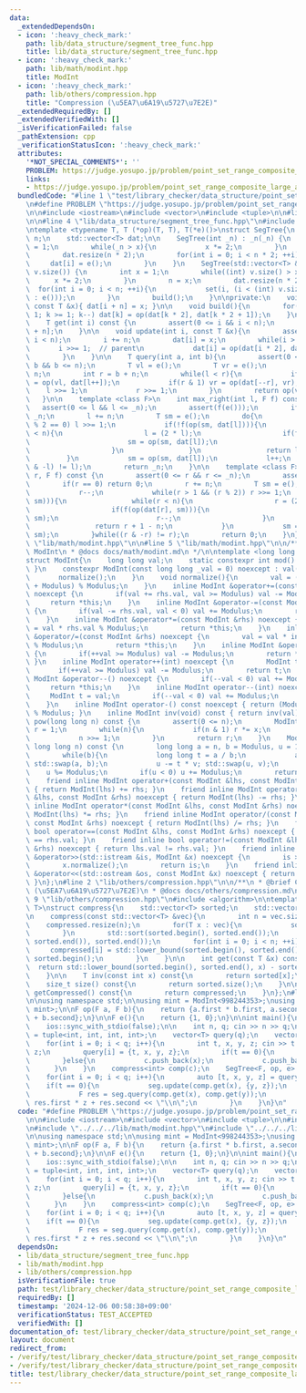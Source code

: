 ```yaml
---
data:
  _extendedDependsOn:
  - icon: ':heavy_check_mark:'
    path: lib/data_structure/segment_tree_func.hpp
    title: lib/data_structure/segment_tree_func.hpp
  - icon: ':heavy_check_mark:'
    path: lib/math/modint.hpp
    title: ModInt
  - icon: ':heavy_check_mark:'
    path: lib/others/compression.hpp
    title: "Compression (\u5EA7\u6A19\u5727\u7E2E)"
  _extendedRequiredBy: []
  _extendedVerifiedWith: []
  _isVerificationFailed: false
  _pathExtension: cpp
  _verificationStatusIcon: ':heavy_check_mark:'
  attributes:
    '*NOT_SPECIAL_COMMENTS*': ''
    PROBLEM: https://judge.yosupo.jp/problem/point_set_range_composite_large_array
    links:
    - https://judge.yosupo.jp/problem/point_set_range_composite_large_array
  bundledCode: "#line 1 \"test/library_checker/data_structure/point_set_range_composite_large_array.test.cpp\"\
    \n#define PROBLEM \"https://judge.yosupo.jp/problem/point_set_range_composite_large_array\"\
    \n\n#include <iostream>\n#include <vector>\n#include <tuple>\n\n#line 2 \"lib/data_structure/segment_tree_func.hpp\"\
    \n\n#line 4 \"lib/data_structure/segment_tree_func.hpp\"\n#include <cassert>\n\
    \ntemplate <typename T, T (*op)(T, T), T(*e)()>\nstruct SegTree{\n    int _n,\
    \ n;\n    std::vector<T> dat;\n\n    SegTree(int _n) : _n(_n) {\n        int x\
    \ = 1;\n        while(_n > x){\n            x *= 2;\n        }\n        n = x;\n\
    \        dat.resize(n * 2);\n        for(int i = 0; i < n * 2; ++i){\n       \
    \     dat[i] = e();\n        }\n    }\n    SegTree(std::vector<T> &v) : _n((int)\
    \ v.size()) {\n        int x = 1;\n        while((int) v.size() > x){\n      \
    \      x *= 2;\n        }\n        n = x;\n        dat.resize(n * 2);\n      \
    \  for(int i = 0; i < n; ++i){\n            set(i, (i < (int) v.size() ? v[i]\
    \ : e()));\n        }\n        build();\n    }\n\nprivate:\n    void set(int i,\
    \ const T &x){ dat[i + n] = x; }\n\n    void build(){\n        for(int k = n -\
    \ 1; k >= 1; k--) dat[k] = op(dat[k * 2], dat[k * 2 + 1]);\n    }\n\npublic:\n\
    \    T get(int i) const {\n        assert(0 <= i && i < n);\n        return dat[i\
    \ + n];\n    }\n\n    void update(int i, const T &x){\n        assert(0 <= i &&\
    \ i < n);\n        i += n;\n        dat[i] = x;\n        while(i > 0){\n     \
    \       i >>= 1;  // parent\n            dat[i] = op(dat[i * 2], dat[i * 2 + 1]);\n\
    \        }\n    }\n\n    T query(int a, int b){\n        assert(0 <= a && a <=\
    \ b && b <= n);\n        T vl = e();\n        T vr = e();\n        int l = a +\
    \ n;\n        int r = b + n;\n        while(l < r){\n            if(l & 1) vl\
    \ = op(vl, dat[l++]);\n            if(r & 1) vr = op(dat[--r], vr);\n        \
    \    l >>= 1;\n            r >>= 1;\n        }\n        return op(vl, vr);\n \
    \   }\n\n    template <class F>\n    int max_right(int l, F f) const {\n     \
    \   assert(0 <= l && l <= _n);\n        assert(f(e()));\n        if(l == _n) return\
    \ _n;\n        l += n;\n        T sm = e();\n        do{\n            while(l\
    \ % 2 == 0) l >>= 1;\n            if(!f(op(sm, dat[l]))){\n                while(l\
    \ < n){\n                    l = (2 * l);\n                    if(f(op(sm, dat[l]))){\n\
    \                        sm = op(sm, dat[l]);\n                        l++;\n\
    \                    }\n                }\n                return l - n;\n   \
    \         }\n            sm = op(sm, dat[l]);\n            l++;\n        }while((l\
    \ & -l) != l);\n        return _n;\n    }\n\n    template <class F>\n    int min_left(int\
    \ r, F f) const {\n        assert(0 <= r && r <= _n);\n        assert(f(e()));\n\
    \        if(r == 0) return 0;\n        r += n;\n        T sm = e();\n        do{\n\
    \            r--;\n            while(r > 1 && (r % 2)) r >>= 1;\n            if(!f(op(dat[r],\
    \ sm))){\n                while(r < n){\n                    r = (2 * r + 1);\n\
    \                    if(f(op(dat[r], sm))){\n                        sm = op(dat[r],\
    \ sm);\n                        r--;\n                    }\n                }\n\
    \                return r + 1 - n;\n            }\n            sm = op(dat[r],\
    \ sm);\n        }while((r & -r) != r);\n        return 0;\n    }\n};\n#line 2\
    \ \"lib/math/modint.hpp\"\n\n#line 5 \"lib/math/modint.hpp\"\n\n/**\n * @brief\
    \ ModInt\n * @docs docs/math/modint.md\n */\n\ntemplate <long long Modulus>\n\
    struct ModInt{\n    long long val;\n    static constexpr int mod() { return Modulus;\
    \ }\n    constexpr ModInt(const long long _val = 0) noexcept : val(_val) {\n \
    \       normalize();\n    }\n    void normalize(){\n        val = (val % Modulus\
    \ + Modulus) % Modulus;\n    }\n    inline ModInt &operator+=(const ModInt &rhs)\
    \ noexcept {\n        if(val += rhs.val, val >= Modulus) val -= Modulus;\n   \
    \     return *this;\n    }\n    inline ModInt &operator-=(const ModInt &rhs) noexcept\
    \ {\n        if(val -= rhs.val, val < 0) val += Modulus;\n        return *this;\n\
    \    }\n    inline ModInt &operator*=(const ModInt &rhs) noexcept {\n        val\
    \ = val * rhs.val % Modulus;\n        return *this;\n    }\n    inline ModInt\
    \ &operator/=(const ModInt &rhs) noexcept {\n        val = val * inv(rhs.val).val\
    \ % Modulus;\n        return *this;\n    }\n    inline ModInt &operator++() noexcept\
    \ {\n        if(++val >= Modulus) val -= Modulus;\n        return *this;\n   \
    \ }\n    inline ModInt operator++(int) noexcept {\n        ModInt t = val;\n \
    \       if(++val >= Modulus) val -= Modulus;\n        return t;\n    }\n    inline\
    \ ModInt &operator--() noexcept {\n        if(--val < 0) val += Modulus;\n   \
    \     return *this;\n    }\n    inline ModInt operator--(int) noexcept {\n   \
    \     ModInt t = val;\n        if(--val < 0) val += Modulus;\n        return t;\n\
    \    }\n    inline ModInt operator-() const noexcept { return (Modulus - val)\
    \ % Modulus; }\n    inline ModInt inv(void) const { return inv(val); }\n    ModInt\
    \ pow(long long n) const {\n        assert(0 <= n);\n        ModInt x = *this,\
    \ r = 1;\n        while(n){\n            if(n & 1) r *= x;\n            x *= x;\n\
    \            n >>= 1;\n        }\n        return r;\n    }\n    ModInt inv(const\
    \ long long n) const {\n        long long a = n, b = Modulus, u = 1, v = 0;\n\
    \        while(b){\n            long long t = a / b;\n            a -= t * b;\
    \ std::swap(a, b);\n            u -= t * v; std::swap(u, v);\n        }\n    \
    \    u %= Modulus;\n        if(u < 0) u += Modulus;\n        return u;\n    }\n\
    \    friend inline ModInt operator+(const ModInt &lhs, const ModInt &rhs) noexcept\
    \ { return ModInt(lhs) += rhs; }\n    friend inline ModInt operator-(const ModInt\
    \ &lhs, const ModInt &rhs) noexcept { return ModInt(lhs) -= rhs; }\n    friend\
    \ inline ModInt operator*(const ModInt &lhs, const ModInt &rhs) noexcept { return\
    \ ModInt(lhs) *= rhs; }\n    friend inline ModInt operator/(const ModInt &lhs,\
    \ const ModInt &rhs) noexcept { return ModInt(lhs) /= rhs; }\n    friend inline\
    \ bool operator==(const ModInt &lhs, const ModInt &rhs) noexcept { return lhs.val\
    \ == rhs.val; }\n    friend inline bool operator!=(const ModInt &lhs, const ModInt\
    \ &rhs) noexcept { return lhs.val != rhs.val; }\n    friend inline std::istream\
    \ &operator>>(std::istream &is, ModInt &x) noexcept {\n        is >> x.val;\n\
    \        x.normalize();\n        return is;\n    }\n    friend inline std::ostream\
    \ &operator<<(std::ostream &os, const ModInt &x) noexcept { return os << x.val;\
    \ }\n};\n#line 2 \"lib/others/compression.hpp\"\n\n/**\n * @brief Compression\
    \ (\u5EA7\u6A19\u5727\u7E2E)\n * @docs docs/others/compression.md\n */\n\n#line\
    \ 9 \"lib/others/compression.hpp\"\n#include <algorithm>\n\ntemplate <typename\
    \ T>\nstruct compress{\n    std::vector<T> sorted;\n    std::vector<int> compressed;\n\
    \n    compress(const std::vector<T> &vec){\n        int n = vec.size();\n    \
    \    compressed.resize(n);\n        for(T x : vec){\n            sorted.emplace_back(x);\n\
    \        }\n        std::sort(sorted.begin(), sorted.end());\n        sorted.erase(std::unique(sorted.begin(),\
    \ sorted.end()), sorted.end());\n        for(int i = 0; i < n; ++i){\n       \
    \     compressed[i] = std::lower_bound(sorted.begin(), sorted.end(), vec[i]) -\
    \ sorted.begin();\n        }\n    }\n\n    int get(const T &x) const{\n      \
    \  return std::lower_bound(sorted.begin(), sorted.end(), x) - sorted.begin();\n\
    \    }\n\n    T inv(const int x) const{\n        return sorted[x];\n    }\n\n\
    \    size_t size() const{\n        return sorted.size();\n    }\n\n    std::vector<T>\
    \ getCompressed() const{\n        return compressed;\n    }\n};\n#line 10 \"test/library_checker/data_structure/point_set_range_composite_large_array.test.cpp\"\
    \n\nusing namespace std;\n\nusing mint = ModInt<998244353>;\nusing F = pair<mint,\
    \ mint>;\n\nF op(F a, F b){\n    return {a.first * b.first, a.second * b.first\
    \ + b.second};\n}\n\nF e(){\n    return {1, 0};\n}\n\nint main(){\n    cin.tie(nullptr);\n\
    \    ios::sync_with_stdio(false);\n\n    int n, q; cin >> n >> q;\n    using T\
    \ = tuple<int, int, int, int>;\n    vector<T> query(q);\n    vector<int> c;\n\
    \    for(int i = 0; i < q; i++){\n        int t, x, y, z; cin >> t >> x >> y >>\
    \ z;\n        query[i] = {t, x, y, z};\n        if(t == 0){\n            c.push_back(x);\n\
    \        }else{\n            c.push_back(x);\n            c.push_back(y);\n  \
    \      }\n    }\n    compress<int> comp(c);\n    SegTree<F, op, e> seg(comp.size());\n\
    \    for(int i = 0; i < q; i++){\n        auto [t, x, y, z] = query[i];\n    \
    \    if(t == 0){\n            seg.update(comp.get(x), {y, z});\n        }else{\n\
    \            F res = seg.query(comp.get(x), comp.get(y));\n            cout <<\
    \ res.first * z + res.second << \"\\n\";\n        }\n    }\n}\n"
  code: "#define PROBLEM \"https://judge.yosupo.jp/problem/point_set_range_composite_large_array\"\
    \n\n#include <iostream>\n#include <vector>\n#include <tuple>\n\n#include \"../../../lib/data_structure/segment_tree_func.hpp\"\
    \n#include \"../../../lib/math/modint.hpp\"\n#include \"../../../lib/others/compression.hpp\"\
    \n\nusing namespace std;\n\nusing mint = ModInt<998244353>;\nusing F = pair<mint,\
    \ mint>;\n\nF op(F a, F b){\n    return {a.first * b.first, a.second * b.first\
    \ + b.second};\n}\n\nF e(){\n    return {1, 0};\n}\n\nint main(){\n    cin.tie(nullptr);\n\
    \    ios::sync_with_stdio(false);\n\n    int n, q; cin >> n >> q;\n    using T\
    \ = tuple<int, int, int, int>;\n    vector<T> query(q);\n    vector<int> c;\n\
    \    for(int i = 0; i < q; i++){\n        int t, x, y, z; cin >> t >> x >> y >>\
    \ z;\n        query[i] = {t, x, y, z};\n        if(t == 0){\n            c.push_back(x);\n\
    \        }else{\n            c.push_back(x);\n            c.push_back(y);\n  \
    \      }\n    }\n    compress<int> comp(c);\n    SegTree<F, op, e> seg(comp.size());\n\
    \    for(int i = 0; i < q; i++){\n        auto [t, x, y, z] = query[i];\n    \
    \    if(t == 0){\n            seg.update(comp.get(x), {y, z});\n        }else{\n\
    \            F res = seg.query(comp.get(x), comp.get(y));\n            cout <<\
    \ res.first * z + res.second << \"\\n\";\n        }\n    }\n}\n"
  dependsOn:
  - lib/data_structure/segment_tree_func.hpp
  - lib/math/modint.hpp
  - lib/others/compression.hpp
  isVerificationFile: true
  path: test/library_checker/data_structure/point_set_range_composite_large_array.test.cpp
  requiredBy: []
  timestamp: '2024-12-06 00:58:38+09:00'
  verificationStatus: TEST_ACCEPTED
  verifiedWith: []
documentation_of: test/library_checker/data_structure/point_set_range_composite_large_array.test.cpp
layout: document
redirect_from:
- /verify/test/library_checker/data_structure/point_set_range_composite_large_array.test.cpp
- /verify/test/library_checker/data_structure/point_set_range_composite_large_array.test.cpp.html
title: test/library_checker/data_structure/point_set_range_composite_large_array.test.cpp
---
```

